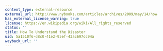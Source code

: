 ```yaml
---
content_type: external-resource
external_url: http://www.nybooks.com/articles/archives/2009/may/14/how-to-understand-the-disaster/
has_external_license_warning: true
license: https://en.wikipedia.org/wiki/All_rights_reserved
status: ''
title: How To Understand the Disaster
uid: 5a1510f6-d8c0-41e2-95ef-43ac697cc94a
wayback_url: ''
---
```

